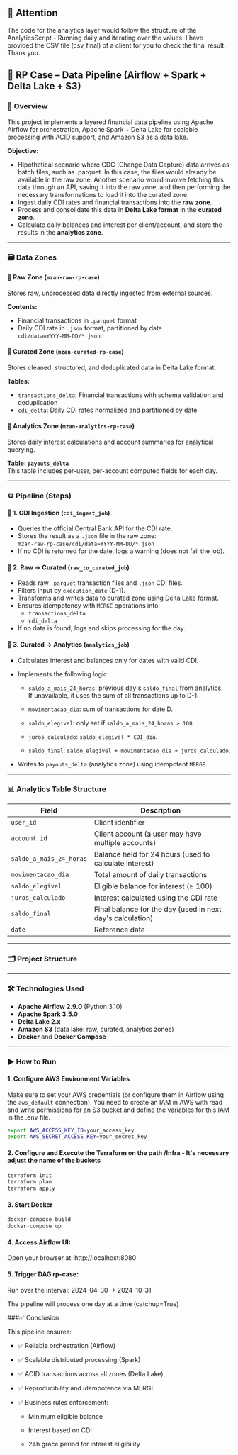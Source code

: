 ## 🚀 Attention

The code for the analytics layer would follow the structure of the AnalyticsScript - Running daily and iterating over the values.
I have provided the CSV file (csv_final) of a client for you to check the final result.
Thank you.

## 🚀 RP Case – Data Pipeline (Airflow + Spark + Delta Lake + S3)

### 📌 Overview

This project implements a layered financial data pipeline using Apache Airflow for orchestration, Apache Spark + Delta Lake for scalable processing with ACID support, and Amazon S3 as a data lake.

**Objective:**

- Hipothetical scenario where CDC (Change Data Capture) data arrives as batch files, such as .parquet. In this case, the files would already be available in the raw zone.
Another scenario would involve fetching this data through an API, saving it into the raw zone, and then performing the necessary transformations to load it into the curated zone. 
- Ingest daily CDI rates and financial transactions into the **raw zone**.
- Process and consolidate this data in **Delta Lake format** in the **curated zone**.  
- Calculate daily balances and interest per client/account, and store the results in the **analytics zone**.

---
### 🗃️ Data Zones

#### 🔹 Raw Zone (`mzan-raw-rp-case`)
Stores raw, unprocessed data directly ingested from external sources.

**Contents:**
- Financial transactions in `.parquet` format
- Daily CDI rate in `.json` format, partitioned by date  
  `cdi/data=YYYY-MM-DD/*.json`

#### 🔹 Curated Zone (`mzan-curated-rp-case`)
Stores cleaned, structured, and deduplicated data in Delta Lake format.

**Tables:**
- `transactions_delta`: Financial transactions with schema validation and deduplication
- `cdi_delta`: Daily CDI rates normalized and partitioned by date

#### 🔹 Analytics Zone (`mzan-analytics-rp-case`)
Stores daily interest calculations and account summaries for analytical querying.

**Table: `payouts_delta`**  
This table includes per-user, per-account computed fields for each day.

---

### ⚙️ Pipeline (Steps)

#### 🔹 1. CDI Ingestion (`cdi_ingest_job`)
- Queries the official Central Bank API for the CDI rate.
- Stores the result as a `.json` file in the raw zone:  
  `mzan-raw-rp-case/cdi/data=YYYY-MM-DD/*.json`
- If no CDI is returned for the date, logs a warning (does not fail the job).

#### 🔹 2. Raw → Curated (`raw_to_curated_job`)
- Reads raw `.parquet` transaction files and `.json` CDI files.
- Filters input by `execution_date` (D-1).
- Transforms and writes data to curated zone using Delta Lake format.
- Ensures idempotency with `MERGE` operations into:
  - `transactions_delta`
  - `cdi_delta`
- If no data is found, logs and skips processing for the day.

#### 🔹 3. Curated → Analytics (`analytics_job`)
- Calculates interest and balances only for dates with valid CDI.
- Implements the following logic:

  - `saldo_a_mais_24_horas`: previous day's `saldo_final` from analytics.  
    If unavailable, it uses the sum of all transactions up to D-1.
  
  - `movimentacao_dia`: sum of transactions for date D.
  
  - `saldo_elegivel`: only set if `saldo_a_mais_24_horas ≥ 100`.
  
  - `juros_calculado`: `saldo_elegivel * CDI_dia`.
  
  - `saldo_final`: `saldo_elegivel + movimentacao_dia + juros_calculado`.

- Writes to `payouts_delta` (analytics zone) using idempotent `MERGE`.

---

### 📊 Analytics Table Structure

| Field                  | Description                                                   |
|------------------------|---------------------------------------------------------------|
| `user_id`              | Client identifier                                             |
| `account_id`           | Client account (a user may have multiple accounts)           |
| `saldo_a_mais_24_horas`| Balance held for 24 hours (used to calculate interest)       |
| `movimentacao_dia`     | Total amount of daily transactions                           |
| `saldo_elegivel`       | Eligible balance for interest (≥ 100)                         |
| `juros_calculado`      | Interest calculated using the CDI rate                        |
| `saldo_final`          | Final balance for the day (used in next day's calculation)    |
| `date`                 | Reference date                                                |

---

### 🗂️ Project Structure




---

### 🛠️ Technologies Used

- **Apache Airflow 2.9.0** (Python 3.10)
- **Apache Spark 3.5.0**
- **Delta Lake 2.x**
- **Amazon S3** (data lake: raw, curated, analytics zones)
- **Docker** and **Docker Compose**

---

### ▶️ How to Run

#### 1. Configure AWS Environment Variables

Make sure to set your AWS credentials (or configure them in Airflow using the `aws_default` connection). You need to create an IAM in AWS with read and write permissions for an S3 bucket and define the variables for this IAM in the .env file.

```bash
export AWS_ACCESS_KEY_ID=your_access_key
export AWS_SECRET_ACCESS_KEY=your_secret_key
```
#### 2. Configure and Execute the Terraform on the path /Infra - It's necessary adjust the name of the buckets
```bash
terraform init
terraform plan
terraform apply
```
#### 3. Start Docker
```bash
docker-compose build
docker-compose up
```

#### 4. Access Airflow UI:

Open your browser at: http://localhost:8080

#### 5. Trigger DAG rp-case:

Run over the interval: 2024-04-30 → 2024-10-31

The pipeline will process one day at a time (catchup=True)

###✅ Conclusion

This pipeline ensures:

- ✅ Reliable orchestration (Airflow)

- ✅ Scalable distributed processing (Spark)

- ✅ ACID transactions across all zones (Delta Lake)

- ✅ Reproducibility and idempotence via MERGE

- ✅ Business rules enforcement:

  - Minimum eligible balance

  - Interest based on CDI

  - 24h grace period for interest eligibility
